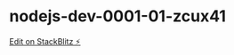 # nodejs-dev-0001-01-zcux41

[Edit on StackBlitz ⚡️](https://stackblitz.com/edit/nodejs-dev-0001-01-zcux41)